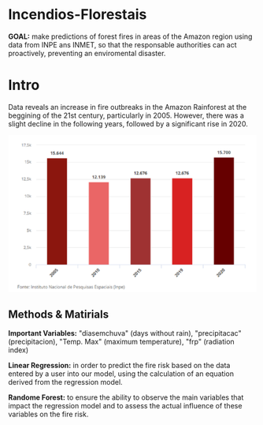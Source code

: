 # Incendios-Florestais
**GOAL:** make predictions of forest fires in areas of the Amazon region using data from INPE ans INMET, so that the responsable authorities can act proactively, preventing an enviromental disaster.

# Intro
Data reveals an increase in fire outbreaks in the Amazon Rainforest at the beggining of the 21st century, particularly in 2005. However, there was a slight decline in the following years, followed by a significant rise in 2020.

![GRAPHS OF FOREST FIRES](grafico_incendio_florestal.png)

## Methods & Matirials
**Important Variables:** "diasemchuva" (days without rain), "precipitacac" (precipitacion), "Temp. Max" (maximum temperature), "frp" (radiation index)

**Linear Regression:** in order to predict the fire risk based on the data entered by a user into our model, using the calculation of an equation derived from the regression model.

**Randome Forest:** to ensure the ability to observe the main variables that impact the regression model and to assess the actual influence of these variables on the fire risk.
